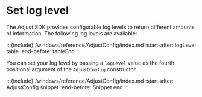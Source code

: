 # Set log level

The Adjust SDK provides configurable log levels to return different amounts of information. The following log levels are available:

:::{include} /windows/reference/AdjustConfig/index.md
:start-after: logLevel table
:end-before: tableEnd
:::

You can set your log level by passing a `logLevel` value as the fourth positional argument of the `AdjustConfig` constructor.

:::{include} /windows/reference/AdjustConfig/index.md
:start-after: AdjustConfig snippet
:end-before: Snippet end
:::
